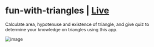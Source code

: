 # fun-with-triangles | [Live](https://fwt-strontium.netlify.app/)

Calculate area, hypotenuse and existence of triangle, and give quiz to determine your knowledge on triangles using this app.

![image](https://aditya-saxena.netlify.app/images/fwt.png)
